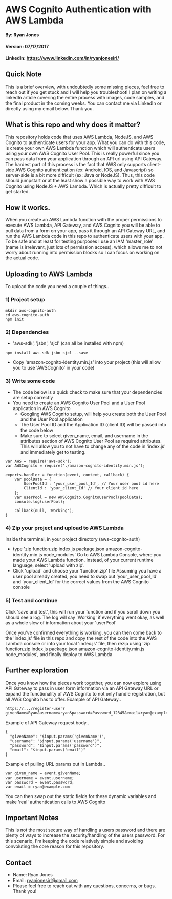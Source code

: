 # AWS Cognito Authentication with AWS Lambda

#### By: Ryan Jones
#### Version: 07/17/2017
#### LinkedIn: https://www.linkedin.com/in/ryanjonesirl/

## Quick Note
This is a brief overview, with undoubtedly some missing pieces, feel free to reach out if you get stuck and I will help you troubleshoot! I plan on writing a linkedIn article covering the entire process with images, code samples, and the final product in the coming weeks. You can contact me via LinkedIn or directly using my email below. Thank you.

## What is this repo and why does it matter?
This repository holds code that uses AWS Lambda, NodeJS, and AWS Cognito to authenticate users for your app. What you can do with this code, is create your own AWS Lambda function which will authenticate users using your own AWS Cognito User Pool. This is really powerful since you can pass data from your application through an API url using API Gateway. The hardest part of this process is the fact that AWS only supports client-side AWS Cognito authentication (ex: Android, IOS, and Javascript) so server-side is a bit more difficult (ex: Java or NodeJS). Thus, this code should jumpstart or at the least show a possible way to work with AWS Cognito using NodeJS + AWS Lambda. Which is actually pretty difficult to get started.


## How it works.
When you create an AWS Lambda function with the proper permissions to execute AWS Lambda, API Gateway, and AWS Cognito you will be able to pull data from a form on your app, pass it through an API Gateway URL, and run the AWS Lambda code in this repo to authenticate users with your app. To be safe and at least for testing purposes I use an IAM 'master_role' (name is irrelevant, just lots of permission access), which allows me to not worry about running into permission blocks so I can focus on working on the actual code.

## Uploading to AWS Lambda
To upload the code you need a couple of things..

### 1) Project setup
```
mkdir aws-cognito-auth
cd aws-cognito-auth
npm init
```

### 2) Dependencies
  * 'aws-sdk', 'jsbn', 'sjcl' (can all be installed with npm)
```
npm install aws-sdk jsbn sjcl --save
```
  * Copy 'amazon-cognito-identity.min.js' into your project (this will allow you to use 'AWSCognito' in your code)

### 3) Write some code
  * The code below is a quick check to make sure that your dependencies are setup correctly
  * You need to create an AWS Cognito User Pool and a User Pool application in AWS Cognito
    * Googling AWS Cognito setup, will help you create both the User Pool and the User Pool application
    * The User Pool ID and the Application ID (client ID) will be passed into the code below
    * Make sure to select given_name, email, and username in the attributes section of AWS Cognito User Pool as required attributes. This will allow you to not have to change any of the code in 'index.js' and immediately get to testing.

```
var AWS = require('aws-sdk');
var AWSCognito = require('./amazon-cognito-identity.min.js');

exports.handler = function(event, context, callback) {
    var poolData = {
        UserPoolId : 'your_user_pool_Id', // Your user pool id here
        ClientId : 'your_client_Id' // Your client id here
    };
    var userPool = new AWSCognito.CognitoUserPool(poolData);
    console.log(userPool);

    callback(null, 'Working');
}
```

### 4) Zip your project and upload to AWS Lambda
Inside the terminal, in your project directory (aws-cognito-auth)
  * type 'zip function.zip index.js package.json amazon-cognito-identity.min.js node_modules'
Go to AWS Lambda Console, where you made your AWS Lambda function. Instead, of your current runtime language, select 'upload with zip'.
  * Click 'upload' and choose your 'function.zip' file
Assuming you have a user pool already created, you need to swap out 'your_user_pool_Id' and 'your_client_Id' for the correct values from the AWS Cognito console

### 5) Test and continue
Click 'save and test', this will run your function and if you scroll down you should see a log. The log will say 'Working' if everything went okay, as well as a whole slew of information about your 'userPool'

Once you've confirmed everything is working, you can then come back to the 'index.js' file in this repo and copy the rest of the code into the AWS Lambda console or into your local 'index.js' file, then rezip using 'zip function.zip index.js package.json amazon-cognito-identity.min.js node_modules', and finally deploy to AWS Lambda

## Further exploration
Once you know how the pieces work together, you can now explore using API Gateway to pass in user form information via an API Gateway URL or expand the functionality of AWS Cognito to not only handle registration, but all AWS Cognito has to offer.
Example of API Gateway..
```
https://.../register-user?givenName=Ryan&username=ryan&password=Password_12345&email=ryan@example.com
```
Example of API Gateway request body..
```
{
  "givenName": "$input.params('givenName')",
  "username": "$input.params('username')",
  "password": "$input.params('password')",
  "email": "$input.params('email')"
}
```
Example of pulling URL params out in Lambda..
```
var given_name = event.givenName;
var username = event.username;
var password = event.password;
var email = ryan@example.com
```
You can then swap out the static fields for these dynamic variables and make 'real' authentication calls to AWS Cognito

## Important Notes
This is not the most secure way of handling a users password and there are plenty of ways to increase the security/handling of the users password. For this scenario, I'm keeping the code relatively simple and avoiding convoluting the core reason for this repository.

## Contact
* Name: Ryan Jones
* Email: ryanjonesirl@gmail.com
* Please feel free to reach out with any questions, concerns, or bugs. Thank you!
